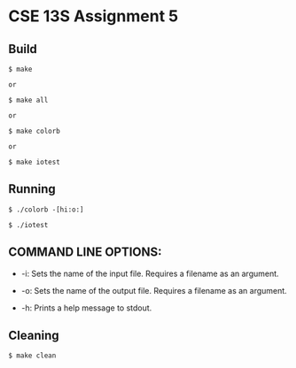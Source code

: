 # CSE 13S Assignment 5     

## Build    
    
    $ make     
    
    or
    
    $ make all
    
    or
    
    $ make colorb     
    
    or
    
    $ make iotest
    
## Running    
    $ ./colorb -[hi:o:]    
    
    $ ./iotest     
    
    
## COMMAND LINE OPTIONS:    
* -i: Sets the name of the input file. Requires a filename as an argument.    
- -o: Sets the name of the output file. Requires a filename as an argument. 
* -h: Prints a help message to stdout.
   



## Cleaning    
    
    $ make clean    
    
